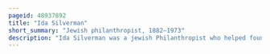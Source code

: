 ```yaml
---
pageid: 48937892
title: "Ida Silverman"
short_summary: "Jewish philanthropist, 1882–1973"
description: "Ida Silverman was a jewish Philanthropist who helped found approximately 100 Synagogues in Israel with her Husband. She is the only Woman to serve as Vice-President of the zionist Organization of America and the american Jewish Congress."
---
```

